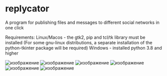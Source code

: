 # replycator
A program for publishing files and messages to different social networks in one click

Requirements: Linux/Macos - the gtk2, pip and tcl/tk library must be installed (For some gnu-linux distributions, a separate installation of the python-tkinter package will be required)
Windows - installed python 3.8 and higher

 ![изображение](https://github.com/evembar/replycator/assets/78268817/44332a8e-2ad3-4337-905d-e1f0d28ccf96)
![изображение](https://github.com/evembar/replycator/assets/78268817/053fd559-3283-4a27-a336-dcde7b485fa9) 
![изображение](https://github.com/evembar/replycator/assets/78268817/2d7e78ce-094b-42a6-a4a4-4af892ce2af6)
![изображение](https://github.com/evembar/replycator/assets/78268817/52dfc3c6-7621-48fe-9f55-6118cb02cfc3)
![изображение](https://github.com/evembar/replycator/assets/78268817/cc50028b-54ef-4bf5-8da6-5d8ad5c880a7)
![изображение](https://github.com/evembar/replycator/assets/78268817/a1a151c1-e407-4ba1-bd4e-fadb88ab68b7)





